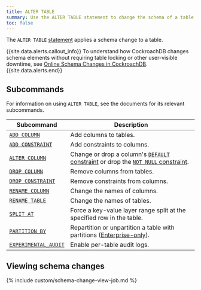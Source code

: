 ```yaml
---
title: ALTER TABLE
summary: Use the ALTER TABLE statement to change the schema of a table.
toc: false
---
```


The `ALTER TABLE` [statement](sql-statements.html) applies a schema change to a table.

{{site.data.alerts.callout_info}}
To understand how CockroachDB changes schema elements without requiring table locking or other user-visible downtime, see [Online Schema Changes in CockroachDB](https://www.cockroachlabs.com/blog/how-online-schema-changes-are-possible-in-cockroachdb/).
{{site.data.alerts.end}}

<div id="toc"></div>

## Subcommands

For information on using `ALTER TABLE`, see the documents for its relevant subcommands.

Subcommand | Description
-----------|------------
[`ADD COLUMN`](add-column.html) | Add columns to tables.
[`ADD CONSTRAINT`](add-constraint.html) | Add constraints to columns.
[`ALTER COLUMN`](alter-column.html) | Change or drop a column's [`DEFAULT` constraint](default-value.html) or drop the [`NOT NULL` constraint](not-null.html).
[`DROP COLUMN`](drop-column.html) | Remove columns from tables.
[`DROP CONSTRAINT`](drop-constraint.html) | Remove constraints from columns.
[`RENAME COLUMN`](rename-column.html) | Change the names of columns.
[`RENAME TABLE`](rename-table.html) | Change the names of tables.
[`SPLIT AT`](split-at.html) | Force a key-value layer range split at the specified row in the table.
[`PARTITION BY`](partition-by.html)  | Repartition or unpartition a table with partitions ([Enterprise-only](enterprise-licensing.html)).
[`EXPERIMENTAL_AUDIT`](experimental-audit.html) | Enable per-table audit logs.

## Viewing schema changes

{% include custom/schema-change-view-job.md %}
